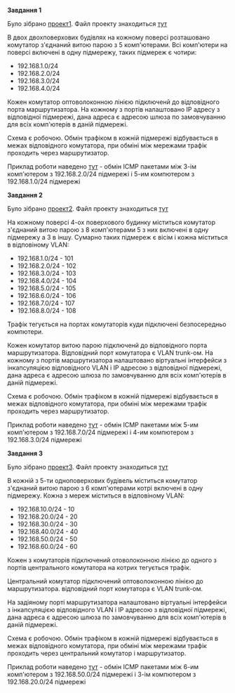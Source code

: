**Завдання 1**

Було зібрано [проект1](screenshots/001.JPG). Файл проекту знаходиться [тут](1.pkt)

В двох двохповерхових будівлях на кожному поверсі розташовано комутатор з'єднаний витою парою з 5 комп'ютерами. Всі комп'ютери на поверсі включені в одну підмережу, таких підмереж є чотири:
- 192.168.1.0/24
- 192.168.2.0/24
- 192.168.3.0/24
- 192.168.4.0/24

Кожен комутатор оптоволоконною лінією підключенй до відповідного порта маршрутизатора. На кожному з портів налаштовано IP адресу з відповідної підмережі, дана адреса є адресою шлюза по замовчуванню для всіх комп'ютерів в даній підмережі.

Схема є робочою. Обмін трафіком в кожній підмережі відбувається в межах відповідного комутатора, при обміні між мережами трафік проходить через маршрутизатор.

Приклад роботи наведено [тут](screenshots/002.JPG) - обмін ICMP пакетами між 3-ім комп'ютером з 192.168.2.0/24 підмережі і 5-им компютером з 192.168.1.0/24 підмережі
 

**Завдання 2**

Було зібрано [проект2](screenshots/003.JPG). Файл проекту знаходиться [тут](2.pkt)

На кожному поверсі 4-ох поверхового будинку міститься комутатор з'єднаний витою парою з 8 комп'ютерами 5 з них включені в одну підмережу а 3 в іншу. Сумарно таких підмереж є вісім і кожна міститься в відповіному VLAN:
- 192.168.1.0/24 - 101
- 192.168.2.0/24 - 102
- 192.168.3.0/24 - 103
- 192.168.4.0/24 - 104
- 192.168.5.0/24 - 105
- 192.168.6.0/24 - 106
- 192.168.7.0/24 - 107
- 192.168.8.0/24 - 108

Трафік тегується на портах комутаторів куди підключені безпосередньо компютери.

Кожен комутатор витою парою підключенй до відповідного порта маршрутизатора. Відповідний порт комутатора є VLAN trunk-ом. На кожному з портів маршрутизатора налаштовано віртуальні інтерфейси з інкапсуляцією відповідного VLAN і IP адресою з відповідної підмережі, дана адреса є адресою шлюза по замовчуванню для всіх комп'ютерів в даній підмережі.

Схема є робочою. Обмін трафіком в кожній підмережі відбувається в межах відповідного комутатора, при обміні між мережами трафік проходить через маршрутизатор.

Приклад роботи наведено [тут](screenshots/004.JPG) - обмін ICMP пакетами між 5-им комп'ютером з 192.168.7.0/24 підмережі і 4-им компютером з 192.168.3.0/24 підмережі


**Завдання 3**

Було зібрано [проект3](screenshots/005.JPG). Файл проекту знаходиться [тут](3.pkt)

В кожній з 5-ти одноповерхових будівель міститься комутатор з'єднаний витою парою з 6 комп'ютерами котрі включені в одну підмережу. Кожна з мереж міститься в відповіному VLAN:
- 192.168.10.0/24 - 10
- 192.168.20.0/24 - 20
- 192.168.30.0/24 - 30
- 192.168.40.0/24 - 40
- 192.168.50.0/24 - 50
- 192.168.60.0/24 - 60

Кожен з комутаторів підключений отоволоконною лінією до одного з портів центрального комутатора на котрих тегується трафік.

Центральний комутатор підключений оптоволоконною лінією до маршрутизатора. відповідний порт комутатора є VLAN trunk-ом.

На задіяному порті маршрутизатора налаштовано віртуальні інтерфейси з інкапсуляцією відповідного VLAN і IP адресою з відповідної підмережі, дана адреса є адресою шлюза по замовчуванню для всіх комп'ютерів в даній підмережі.

Схема є робочою. Обмін трафіком в кожній підмережі відбувається в межах відповідного комутатора, при обміні між мережами трафік проходить через центральний комутатор і маршрутизатор.

Приклад роботи наведено [тут](screenshots/006.JPG) - обмін ICMP пакетами між 6-им комп'ютером з 192.168.50.0/24 підмережі і 3-ім компютером з 192.168.20.0/24 підмережі
